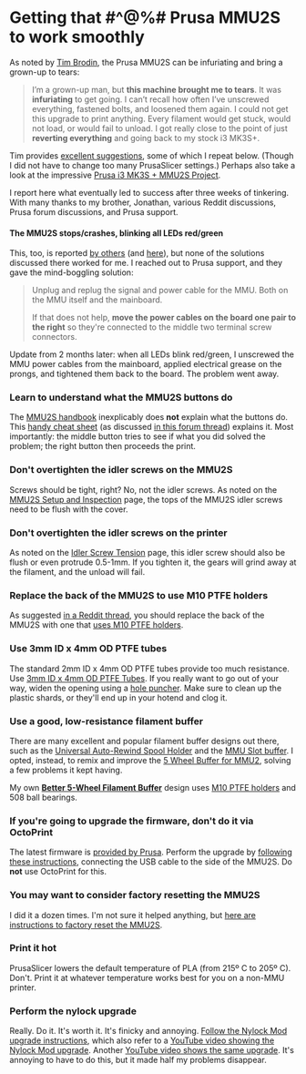 # Getting that #^@%# Prusa MMU2S to work smoothly

 As noted by [Tim Brodin](https://broddin.be/2021/07/13/troubleshooting-the-prusa-mmu2s/), the Prusa MMU2S can be infuriating and bring a grown-up to tears:

> I’m a grown-up man, but **this machine brought me to tears**. It was **infuriating** to get going. I can’t recall how often I’ve unscrewed everything,  fastened bolts, and loosened them again. I could not get this upgrade to print anything. Every filament would get stuck, would not load, or would fail to unload. I got really close to the point of just **reverting everything** and going back to my stock i3 MK3S+.

Tim provides [excellent suggestions](https://broddin.be/2021/07/13/troubleshooting-the-prusa-mmu2s/), some of which I repeat below. (Though I did not have to change too many PrusaSlicer settings.) Perhaps also take a look at the impressive [Prusa i3 MK3S + MMU2S Project](https://www.antalife.com/2020/07/project-prusa-i3-mk3s-mmu2s.html).

I report here what eventually led to success after three weeks of tinkering. With many thanks to my brother, Jonathan, various Reddit discussions, Prusa forum discussions, and Prusa support.

#### The MMU2S stops/crashes, blinking all LEDs red/green

This, too, is reported [by others](https://forum.prusa3d.com/forum/original-prusa-i3-mmu2s-mmu2-general-discussion-announcements-and-releases/mmu2s-crashes-constantly/) (and [here](https://www.reddit.com/r/prusa3d/comments/gf6065/mmu2s_keeps_crashing/)), but none of the solutions discussed there worked for me. I reached out to Prusa support, and they gave the mind-boggling solution:

> Unplug and replug the signal and power cable for the MMU. Both on the MMU itself and the mainboard. 
>
> If that does not help, **move the power cables on the board one pair to the right** so they're connected to the middle two terminal screw connectors.

Update from 2 months later: when all LEDs blink red/green, I unscrewed the MMU power cables from the mainboard, applied electrical grease on the prongs, and tightened them back to the board. The problem went away.

### Learn to understand what the MMU2S buttons do

The [MMU2S handbook](https://help.prusa3d.com/downloads/mmu2/handbook) inexplicably does **not** explain what the buttons do. This [handy cheat sheet](https://forum.prusa3d.com/wp-content/uploads/2022/01/Cheat-Sheet.pdf) (as discussed [in this forum thread](https://forum.prusa3d.com/forum/original-prusa-i3-mmu2s-mmu2-hardware-firmware-and-software-help/mmu2s-what-do-the-buttons-do/)) explains it. Most importantly: the middle button tries to see if what you did solved the problem; the right button then proceeds the print.

### Don't overtighten the idler screws on the MMU2S

Screws should be tight, right? No, not the idler screws. As noted on the [MMU2S Setup and Inspection](https://help.prusa3d.com/ja/article/mmu2s-setup-and-inspection_2233) page, the tops of the MMU2S idler screws need to be flush with the cover.

### Don't overtighten the idler screws on the printer

As noted on the [Idler Screw Tension](https://help.prusa3d.com/article/idler-screw-tension_177367) page, this idler screw should also be flush or even protrude 0.5-1mm. If you tighten it, the gears will grind away at the filament, and the unload will fail.

### Replace the back of the MMU2S to use M10 PTFE holders

As suggested [in a Reddit thread](https://www.reddit.com/r/prusa3d/comments/u00mpf/mmu2s_is_pretty_great_with_some_easy_fixes/), you should replace the back of the MMU2S with one that [uses M10 PTFE holders](https://www.printables.com/model/6605-prusa-mmu2-ptfe-holder-m10-passthrough-adapter).

### Use 3mm ID x 4mm OD PTFE tubes

The standard 2mm ID x 4mm OD PTFE tubes provide too much resistance. Use [3mm ID x 4mm OD PTFE Tubes](https://www.amazon.com/dp/B07B8CT1YH/ref=twister_B07CXQKMVD?_encoding=UTF8&psc=1). If you really want to go out of your way, widen the opening using a [hole puncher](https://www.amazon.com/gp/product/B01EIH573K/ref=ppx_yo_dt_b_asin_title_o00_s00?ie=UTF8&psc=1). Make sure to clean up the plastic shards, or they'll end up in your hotend and clog it.

### Use a good, low-resistance filament buffer

There are many excellent and popular filament buffer designs out there, such as the [Universal Auto-Rewind Spool Holder](https://www.thingiverse.com/thing:3338467) and the [MMU Slot buffer](https://www.printables.com/model/30811-mmu-slot-buffer). I opted, instead, to remix and improve the [5 Wheel Buffer for MMU2](https://www.printables.com/model/4670-5-wheel-buffer-for-mmu2), solving a few problems it kept having.

 My own [**Better 5-Wheel Filament Buffer**](https://www.printables.com/model/394402-a-better-5-wheel-filament-buffer/comments) design uses [M10 PTFE holders](https://www.amazon.com/gp/product/B01KHN1HWY/ref=ppx_yo_dt_b_asin_title_o08_s00?ie=UTF8&psc=1) and 508 ball bearings.

### If you're going to upgrade the firmware, don't do it via OctoPrint

The latest firmware is [provided by Prusa](https://help.prusa3d.com/downloads/mmu2/firmware). Perform the upgrade by [following these instructions](https://help.prusa3d.com/article/firmware-updating-mmu2s_155118), connecting the USB cable to the side of the MMU2S. Do **not** use OctoPrint for this.

### You may want to consider factory resetting the MMU2S

I did it a dozen times. I'm not sure it helped anything, but [here are instructions to factory reset the MMU2S](https://help.prusa3d.com/article/factory-reset-mmu2s_1920).

### Print it hot

PrusaSlicer lowers the default temperature of PLA (from 215º C to 205º C). Don't. Print it at whatever temperature works best for you on a non-MMU printer.

### Perform the nylock upgrade

Really. Do it. It's worth it. It's finicky and annoying. [Follow the Nylock Mod upgrade instructions](https://www.reddit.com/r/prusa3d/comments/bp440f/full_guide_to_doing_nylock_mod_if_you_havent_you/), which also refer to a [YouTube video showing the Nylock Mod upgrade](https://www.youtube.com/watch?v=hDv73AdiBqM). Another [YouTube video shows the same upgrade](https://www.youtube.com/watch?v=v3Ih51AjLmE). It's annoying to have to do this, but it made half my problems disappear.
